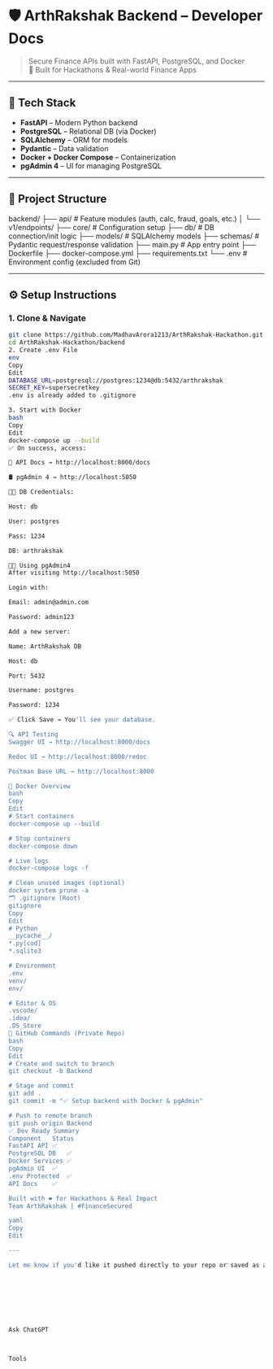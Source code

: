 # 🛡️ ArthRakshak Backend – Developer Docs

> Secure Finance APIs built with FastAPI, PostgreSQL, and Docker  
> 💼 Built for Hackathons & Real-world Finance Apps

---

## 🚀 Tech Stack

- **FastAPI** – Modern Python backend
- **PostgreSQL** – Relational DB (via Docker)
- **SQLAlchemy** – ORM for models
- **Pydantic** – Data validation
- **Docker + Docker Compose** – Containerization
- **pgAdmin 4** – UI for managing PostgreSQL

---


## 📂 Project Structure

backend/
├── api/ # Feature modules (auth, calc, fraud, goals, etc.)
│ └── v1/endpoints/
├── core/ # Configuration setup
├── db/ # DB connection/init logic
├── models/ # SQLAlchemy models
├── schemas/ # Pydantic request/response validation
├── main.py # App entry point
├── Dockerfile
├── docker-compose.yml
├── requirements.txt
└── .env # Environment config (excluded from Git)


---

## ⚙️ Setup Instructions

### 1. Clone & Navigate

```bash
git clone https://github.com/MadhavArora1213/ArthRakshak-Hackathon.git
cd ArthRakshak-Hackathon/backend
2. Create .env File
env
Copy
Edit
DATABASE_URL=postgresql://postgres:1234@db:5432/arthrakshak
SECRET_KEY=supersecretkey
.env is already added to .gitignore

3. Start with Docker
bash
Copy
Edit
docker-compose up --build
✅ On success, access:

🔗 API Docs → http://localhost:8000/docs

🛢️ pgAdmin 4 → http://localhost:5050

👨‍💻 DB Credentials:

Host: db

User: postgres

Pass: 1234

DB: arthrakshak

🧑‍💻 Using pgAdmin4
After visiting http://localhost:5050

Login with:

Email: admin@admin.com

Password: admin123

Add a new server:

Name: ArthRakshak DB

Host: db

Port: 5432

Username: postgres

Password: 1234

✅ Click Save → You'll see your database.

🔍 API Testing
Swagger UI → http://localhost:8000/docs

Redoc UI → http://localhost:8000/redoc

Postman Base URL → http://localhost:8000

📜 Docker Overview
bash
Copy
Edit
# Start containers
docker-compose up --build

# Stop containers
docker-compose down

# Live logs
docker-compose logs -f

# Clean unused images (optional)
docker system prune -a
🗂️ .gitignore (Root)
gitignore
Copy
Edit
# Python
__pycache__/
*.py[cod]
*.sqlite3

# Environment
.env
venv/
env/

# Editor & OS
.vscode/
.idea/
.DS_Store
🐙 GitHub Commands (Private Repo)
bash
Copy
Edit
# Create and switch to branch
git checkout -b Backend

# Stage and commit
git add .
git commit -m "✅ Setup backend with Docker & pgAdmin"

# Push to remote branch
git push origin Backend
✅ Dev Ready Summary
Component	Status
FastAPI API	✅
PostgreSQL DB	✅
Docker Services	✅
pgAdmin UI	✅
.env Protected	✅
API Docs	✅

Built with ❤️ for Hackathons & Real Impact
Team ArthRakshak | #FinanceSecured

yaml
Copy
Edit

---

Let me know if you'd like it pushed directly to your repo or saved as a downloadable file.








Ask ChatGPT



Tools


